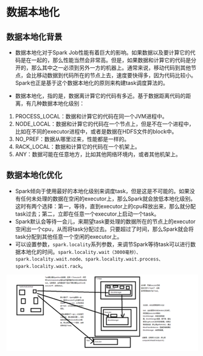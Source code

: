 # 数据本地化

## 数据本地化背景

- 数据本地化对于Spark Job性能有着巨大的影响。如果数据以及要计算它的代码是在一起的，那么性能当然会非常高。但是，如果数据和计算它的代码是分开的，那么其中之一必须到另外一方的机器上。通常来说，移动代码到其他节点，会比移动数据到代码所在的节点上去，速度要快得多，因为代码比较小。Spark也正是基于这个数据本地化的原则来构建task调度算法的。

- 数据本地化，指的是，数据离计算它的代码有多近。基于数据距离代码的距离，有几种数据本地化级别：

1. PROCESS_LOCAL：数据和计算它的代码在同一个JVM进程中。
2. NODE_LOCAL：数据和计算它的代码在一个节点上，但是不在一个进程中，比如在不同的executor进程中，或者是数据在HDFS文件的block中。
3. NO_PREF：数据从哪里过来，性能都是一样的。
4. RACK_LOCAL：数据和计算它的代码在一个机架上。
5. ANY：数据可能在任意地方，比如其他网络环境内，或者其他机架上。

## 数据本地化优化

- Spark倾向于使用最好的本地化级别来调度task，但是这是不可能的。如果没有任何未处理的数据在空闲的executor上，那么Spark就会放低本地化级别。这时有两个选择：第一，等待，直到executor上的cpu释放出来，那么就分配task过去；第二，立即在任意一个executor上启动一个task。
- Spark默认会等待一会儿，来期望task要处理的数据所在的节点上的executor空闲出一个cpu，从而将task分配过去。只要超过了时间，那么Spark就会将task分配到其他任意一个空闲的executor上。
- 可以设置参数，`spark.locality`系列参数，来调节Spark等待task可以进行数据本地化的时间。`spark.locality.wait（3000毫秒）、spark.locality.wait.node、spark.locality.wait.process、spark.locality.wait.rack`。

![](img\数据本地化原理.png)
